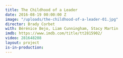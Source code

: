 ```yaml
---
title: The Childhood of a Leader
date: 2016-08-19 00:00:00 Z
image: "/uploads/the-childhood-of-a-leader-01.jpg"
director: Brady Corbet
with: Bérénice Bejo, Liam Cunningham, Stacy Martin
imdb: https://www.imdb.com/title/tt2815902/
video: 281648208
layout: project
is-in-production: 
---
```


